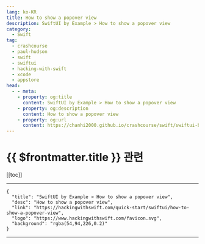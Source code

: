 ```yaml
---
lang: ko-KR
title: How to show a popover view
description: SwiftUI by Example > How to show a popover view
category:
  - Swift
tag: 
  - crashcourse
  - paul-hudson
  - swift
  - swiftui
  - hacking-with-swift
  - xcode
  - appstore
head:
  - - meta:
    - property: og:title
      content: SwiftUI by Example > How to show a popover view
    - property: og:description
      content: How to show a popover view
    - property: og:url
      content: https://chanhi2000.github.io/crashcourse/swift/swiftui-by-example/15-presenting-views/how-to-show-a-popover-view.html
---
```


# {{ $frontmatter.title }} 관련

[[toc]]

---

```component VPCard
{
  "title": "SwiftUI by Example > How to show a popover view",
  "desc": "How to show a popover view",
  "link": "https://hackingwithswift.com/quick-start/swiftui/how-to-show-a-popover-view",
  "logo": "https://www.hackingwithswift.com/favicon.svg",
  "background": "rgba(54,94,226,0.2)"
}
```

---

<TagLinks />